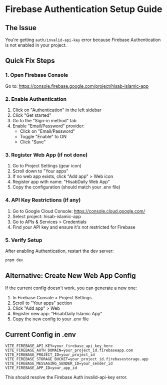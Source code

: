 # Firebase Authentication Setup Guide

## The Issue

You're getting `auth/invalid-api-key` error because Firebase Authentication is not enabled in your project.

## Quick Fix Steps

### 1. Open Firebase Console

Go to: https://console.firebase.google.com/project/hisab-islamic-app

### 2. Enable Authentication

1. Click on "Authentication" in the left sidebar
2. Click "Get started"
3. Go to the "Sign-in method" tab
4. Enable "Email/Password" provider:
   - Click on "Email/Password"
   - Toggle "Enable" to ON
   - Click "Save"

### 3. Register Web App (if not done)

1. Go to Project Settings (gear icon)
2. Scroll down to "Your apps"
3. If no web app exists, click "Add app" > Web icon
4. Register app with name: "HisabDaily Web App"
5. Copy the configuration (should match your .env file)

### 4. API Key Restrictions (if any)

1. Go to Google Cloud Console: https://console.cloud.google.com/
2. Select project: hisab-islamic-app
3. Go to APIs & Services > Credentials
4. Find your API key and ensure it's not restricted for Firebase

### 5. Verify Setup

After enabling Authentication, restart the dev server:

```bash
pnpm dev
```

## Alternative: Create New Web App Config

If the current config doesn't work, you can generate a new one:

1. In Firebase Console > Project Settings
2. Scroll to "Your apps" section
3. Click "Add app" > Web
4. Register new app: "HisabDaily Islamic App"
5. Copy the new config to your .env file

## Current Config in .env

```
VITE_FIREBASE_API_KEY=your_firebase_api_key_here
VITE_FIREBASE_AUTH_DOMAIN=your_project_id.firebaseapp.com
VITE_FIREBASE_PROJECT_ID=your_project_id
VITE_FIREBASE_STORAGE_BUCKET=your_project_id.firebasestorage.app
VITE_FIREBASE_MESSAGING_SENDER_ID=your_sender_id
VITE_FIREBASE_APP_ID=your_app_id
```

This should resolve the Firebase Auth invalid-api-key error.
